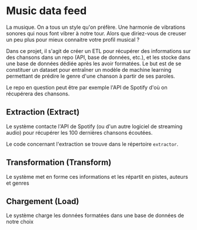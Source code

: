 # Music data feed

La musique. On a tous un style qu'on préfère. Une harmonie de vibrations sonores qui nous font vibrer à notre tour. Alors que diriez-vous de creuser un peu plus pour mieux connaitre votre profil musical ?

Dans ce projet, il s'agit de créer un ETL pour récupérer des informations sur des chansons dans un repo (API, base de données, etc.), et les stocke dans une base de données dédiée après les avoir formatées. Le but est de se constituer un dataset pour entraîner un modèle de machine learning permettant de prédire le genre d'une chanson à partir de ses paroles.

Le repo en question peut être par exemple l'API de Spotify d'où on récupérera des chansons.


## Extraction (Extract)
Le système contacte l'API de Spotify (ou d'un autre logiciel de streaming audio) pour récupérer les 100 dernières chansons écoutées.

Le code concernant l'extraction se trouve dans le répertoire `extractor`.

## Transformation (Transform)
Le système met en forme ces informations et les répartit en pistes, auteurs et genres

## Chargement (Load)
Le système charge les données formatées dans une base de données de notre choix
